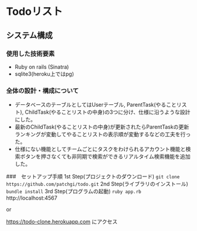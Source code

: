 # Todoリスト
## システム構成
### 使用した技術要素
-  Ruby on rails (Sinatra)
- sqlite3(heroku上ではpg)

### 全体の設計・構成について
- データベースのテーブルとしてはUserテーブル, ParentTask(やることリスト), ChildTask(やることリストの中身)の3つに分け、仕様に沿うような設計にした。
- 最新のChildTask(やることリストの中身)が更新されたらParentTaskの更新ランキングが変動してやることリストの表示順が変動するなどの工夫を行った。
- 仕様にない機能としてチームごとにタスクをわけられるアカウント機能と検索ボタンを押さなくても非同期で検索ができるリアルタイム検索機能を追加した。

###　セットアップ手順
1st Step(プロジェクトのダウンロード)
`git clone https://github.com/patchgi/todo.git`
2nd Step(ライブラリのインストール)
`bundle install`
3rd Step(プログラムの起動)
`ruby app.rb`
 http://localhost:4567
 
 or 
 
 https://todo-clone.herokuapp.com
 にアクセス
